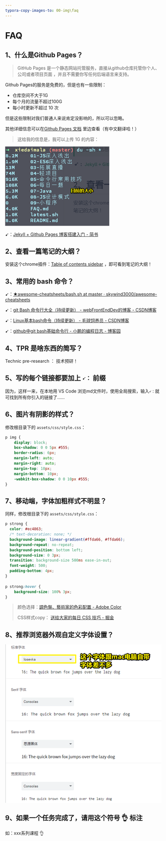 ```yaml
---
typora-copy-images-to: 00-img\faq
---
```


# FAQ

## 1、什么是Github Pages？

> GitHub Pages 是一个静态网站托管服务，直接从github仓库托管你个人、公司或者项目页面 ，并且不需要你写任何后端语言来支持。

Github Pages的服务是免费的，但是也有一些限制：

- 仓库空间不大于1G
- 每个月的流量不超过100G
- 每小时更新不超过 10 次

但是这些限制对我们普通人来说肯定没影响的，所以可以忽略。

其他详细信息可以在[Github Pages 文档](https://link.jianshu.com/?t=https%3A%2F%2Fhelp.github.com%2Fcategories%2Fgithub-pages-basics%2F) 里边查看（有中文翻译哈！）

> 这给我的信息是，我可以上传 1G 的内容：

![1568909841304](00-img/faq/1568909841304.png)

➹：[Jekyll + Github Pages 博客搭建入门 - 简书](https://www.jianshu.com/p/9f198d5779e6)

## 2、查看一篇笔记的大纲？

安装这个chrome插件：[Table of contents sidebar](https://chrome.google.com/webstore/detail/ohohkfheangmbedkgechjkmbepeikkej) ，即可看到笔记的大纲！

## 3、常用的 bash 命令？

➹：[★awesome-cheatsheets/bash.sh at master · skywind3000/awesome-cheatsheets](https://github.com/skywind3000/awesome-cheatsheets/blob/master/languages/bash.sh)

➹：[git Bash 命令行大全（持续更新） - webFrontEndDev的博客 - CSDN博客](https://blog.csdn.net/webfrontenddev/article/details/83182436)

➹：[Linux基本bash命令（持续更新） - 毛球饲养员 - CSDN博客](https://blog.csdn.net/u012442157/article/details/73692168)

➹：[github中git bash基础命令行 - 小鹏的编程日志 - 博客园](https://www.cnblogs.com/WangXinPeng/p/8016293.html)

## 4、TPR 是啥东西的简写？

Technic pre-research ： 技术预研！

## 5、写的每个链接都要加上 `➹：` 前缀

因为，这样一来，在本地用 VS Code 浏览md文件时，使用全局搜索，输入`➹：`就可找到所有你引入的链接了……

## 6、图片有阴影的样式？

修改根目录下的 `assets/css/style.css`：

``` css
p img {
    display: block;
    box-shadow: 0 0 5px #555;
    border-radius: 6px;
    margin-left: auto;
    margin-right: auto;
    margin-top: 10px;
    margin-bottom: 10px;
    -webkit-box-shadow: 0 0 10px #555;
}
```

## 7、移动端，字体加粗样式不明显？

同样，修改根目录下的 `assets/css/style.css`：

``` css
p strong {
  color: #ec4863;
  /* text-decoration: none; */
  background-image: linear-gradient(#ffda66, #ffda66);
  background-repeat: no-repeat;
  background-position: bottom left;
  background-size: 0 3px;
  transition: background-size 500ms ease-in-out;
  font-weight: 500;
  padding-bottom: 4px;
}

p strong:hover {
    background-size: 100% 3px;
}
```

> 颜色选择：[調色盤、藝術家的色彩配置 - Adobe Color](https://color.adobe.com/zh/explore)
> 
> CSS样式copy： [送给大家的每日 CSS 技巧 - 掘金](https://juejin.im/post/5e34d266f265da3e177f2000)

## 8、推荐浏览器外观自定义字体设置？

![字体推荐](assets/img/2020-03-01-13-13-55.png)

## 9、如果一个任务完成了，请用这个符号 👌 标注

如：xxx系列课程 👌







